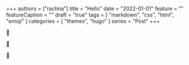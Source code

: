 +++
authors = ["rachna"]
title = "Hello"
date = "2022-01-01"
feature = ""
featureCaption = ""
draft = "true"
tags = [
    "markdown",
    "css",
    "html",
    "emoji"
]
categories = [
    "themes",
    "hugo"
]
series = "Post"
+++


:see_no_evil:

:hear_no_evil:

:speak_no_evil:

